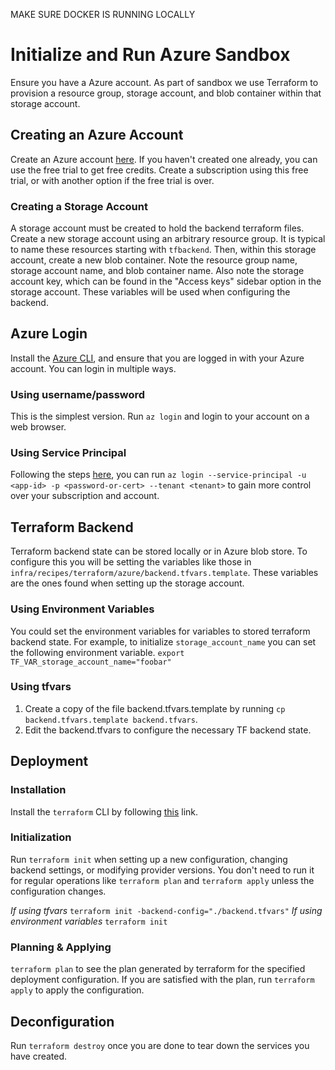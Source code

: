 MAKE SURE DOCKER IS RUNNING LOCALLY 

# Initialize and Run Azure Sandbox
Ensure you have a Azure account. As part of sandbox we use Terraform to provision a resource group, storage account, and blob container within that storage account. 

## Creating an Azure Account

Create an Azure account [here](https://azure.microsoft.com/en-us/pricing/purchase-options/azure-account). If you haven't created one already, you can use the free trial to get free credits. Create a subscription using this free trial, or with another option if the free trial is over.

### Creating a Storage Account

A storage account must be created to hold the backend terraform files. Create a new storage account using an arbitrary resource group. It is typical to name these resources starting with `tfbackend`. Then, within this storage account, create a new blob container. Note the resource group name, storage account name, and blob container name. Also note the storage account key, which can be found in the "Access keys" sidebar option in the storage account. These variables will be used when configuring the backend.

## Azure Login

Install the [Azure CLI](https://learn.microsoft.com/en-us/cli/azure/), and ensure that you are logged in with your Azure account. You can login in multiple ways.

### Using username/password

This is the simplest version. Run `az login` and login to your account on a web browser.

### Using Service Principal

Following the steps [here](https://learn.microsoft.com/en-us/cli/azure/authenticate-azure-cli-service-principal), you can run `az login --service-principal -u <app-id> -p <password-or-cert> --tenant <tenant>` to gain more control over your subscription and account.

## Terraform Backend
 
Terraform backend state can be stored locally or in Azure blob store. To configure this you will be setting the variables like those in `infra/recipes/terraform/azure/backend.tfvars.template`. These variables are the ones found when setting up the storage account.

### Using Environment Variables
You could set the environment variables for variables to stored terraform backend state. For example, to initialize `storage_account_name` you can set the following environment variable.
`export TF_VAR_storage_account_name="foobar"`

### Using tfvars
1. Create a copy of the file backend.tfvars.template by running
`cp backend.tfvars.template backend.tfvars`.
2. Edit the backend.tfvars to configure the necessary TF backend state.

## Deployment

### Installation

Install the `terraform` CLI by following [this](https://developer.hashicorp.com/terraform/tutorials/aws-get-started/install-cli) link.

### Initialization

Run `terraform init` when setting up a new configuration, changing backend settings, or modifying provider versions. You don't need to run it for regular operations like `terraform plan` and `terraform apply` unless the configuration changes.

_If using tfvars_
`terraform init -backend-config="./backend.tfvars"`
_If using environment variables_
`terraform init`

### Planning & Applying

`terraform plan` to see the plan generated by terraform for the specified deployment configuration. If you are satisfied with the plan, run `terraform apply` to apply the configuration.

## Deconfiguration

Run `terraform destroy` once you are done to tear down the services you have created.